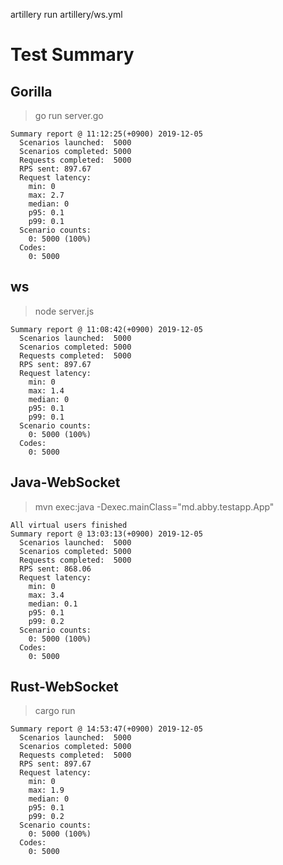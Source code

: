 artillery run artillery/ws.yml

# Test Summary

## Gorilla
> go run server.go
```
Summary report @ 11:12:25(+0900) 2019-12-05
  Scenarios launched:  5000
  Scenarios completed: 5000
  Requests completed:  5000
  RPS sent: 897.67
  Request latency:
    min: 0
    max: 2.7
    median: 0
    p95: 0.1
    p99: 0.1
  Scenario counts:
    0: 5000 (100%)
  Codes:
    0: 5000
```

## ws
> node server.js

```
Summary report @ 11:08:42(+0900) 2019-12-05
  Scenarios launched:  5000
  Scenarios completed: 5000
  Requests completed:  5000
  RPS sent: 897.67
  Request latency:
    min: 0
    max: 1.4
    median: 0
    p95: 0.1
    p99: 0.1
  Scenario counts:
    0: 5000 (100%)
  Codes:
    0: 5000
```

## Java-WebSocket
> mvn exec:java -Dexec.mainClass="md.abby.testapp.App"

```
All virtual users finished
Summary report @ 13:03:13(+0900) 2019-12-05
  Scenarios launched:  5000
  Scenarios completed: 5000
  Requests completed:  5000
  RPS sent: 868.06
  Request latency:
    min: 0
    max: 3.4
    median: 0.1
    p95: 0.1
    p99: 0.2
  Scenario counts:
    0: 5000 (100%)
  Codes:
    0: 5000
```

## Rust-WebSocket
> cargo run

```
Summary report @ 14:53:47(+0900) 2019-12-05
  Scenarios launched:  5000
  Scenarios completed: 5000
  Requests completed:  5000
  RPS sent: 897.67
  Request latency:
    min: 0
    max: 1.9
    median: 0
    p95: 0.1
    p99: 0.2
  Scenario counts:
    0: 5000 (100%)
  Codes:
    0: 5000
```